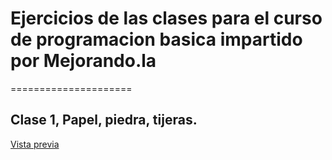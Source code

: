 # Ejercicios de las clases para el curso de programacion basica impartido por Mejorando.la
=====================

## Clase 1, Papel, piedra, tijeras.

[Vista previa](http://htmlpreview.github.com/?https://github.com/manueldev/*/blob/master/index.html)